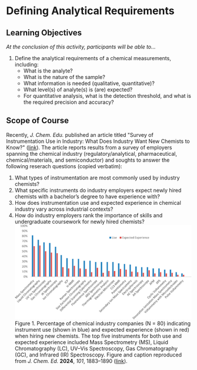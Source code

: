 # Defining Analytical Requirements
## Learning Objectives
*At the conclusion of this activity, participants will be able to…*
1. Define the analytical requirements of a chemical measurements, including:
   - What is the analyte?
   - What is the nature of the sample?
   - What information is needed (qualitative, quantitative)?
   - What level(s) of analyte(s) is (are) expected?
   - For quantitative analysis, what is the detection threshold, and what is the required precision and accuracy?
## Scope of Course
Recently, *J. Chem. Edu.* published an article titled "Survey of Instrumentation Use in Industry: What Does Industry Want New Chemists to Know?" ([link](https://doi.org/10.1021/acs.jchemed.3c00990)). The article reports results from a survey of employers spanning the chemical industry (regulatory/analytical, pharmaceutical, chemical/materials, and semiconductor) and soughts to answer the following reserach questions (copied verbatim):
1.	What types of instrumentation are most commonly used by industry chemists?
2.	What specific instruments do industry employers expect newly hired chemists with a bachelor’s degree to have experience with?
3.	How does instrumentation use and expected experience in chemical industry vary across industrial contexts?
4.	How do industry employers rank the importance of skills and undergraduate coursework for newly hired chemists?  
![Instrument experience expected by chemical industrial](graphics-defining-analytical-requirements/expected-experience.jpeg)
Figure 1. Percentage of chemical industry companies (N = 80) indicating instrument use (shown in blue) and expected experience (shown in red) when hiring new chemists. The top five instruments for both use and expected experience included Mass Spectrometry (MS), Liquid Chromatography (LC), UV–Vis Spectroscopy, Gas Chromatography (GC), and Infrared (IR) Spectroscopy. Figure and caption reproduced from *J. Chem. Ed.* **2024**, *101*, 1883–1890 ([link](https://doi.org/10.1021/acs.jchemed.3c00990)).
